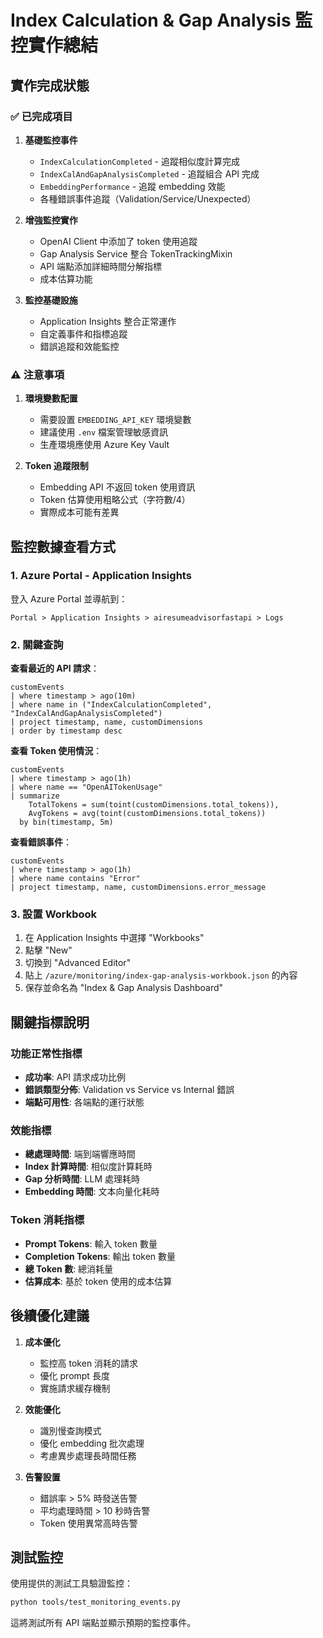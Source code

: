 # Index Calculation & Gap Analysis 監控實作總結

## 實作完成狀態

### ✅ 已完成項目

1. **基礎監控事件**
   - `IndexCalculationCompleted` - 追蹤相似度計算完成
   - `IndexCalAndGapAnalysisCompleted` - 追蹤組合 API 完成
   - `EmbeddingPerformance` - 追蹤 embedding 效能
   - 各種錯誤事件追蹤（Validation/Service/Unexpected）

2. **增強監控實作**
   - OpenAI Client 中添加了 token 使用追蹤
   - Gap Analysis Service 整合 TokenTrackingMixin
   - API 端點添加詳細時間分解指標
   - 成本估算功能

3. **監控基礎設施**
   - Application Insights 整合正常運作
   - 自定義事件和指標追蹤
   - 錯誤追蹤和效能監控

### ⚠️ 注意事項

1. **環境變數配置**
   - 需要設置 `EMBEDDING_API_KEY` 環境變數
   - 建議使用 `.env` 檔案管理敏感資訊
   - 生產環境應使用 Azure Key Vault

2. **Token 追蹤限制**
   - Embedding API 不返回 token 使用資訊
   - Token 估算使用粗略公式（字符數/4）
   - 實際成本可能有差異

## 監控數據查看方式

### 1. Azure Portal - Application Insights

登入 Azure Portal 並導航到：
```
Portal > Application Insights > airesumeadvisorfastapi > Logs
```

### 2. 關鍵查詢

**查看最近的 API 請求**：
```kusto
customEvents
| where timestamp > ago(10m)
| where name in ("IndexCalculationCompleted", "IndexCalAndGapAnalysisCompleted")
| project timestamp, name, customDimensions
| order by timestamp desc
```

**查看 Token 使用情況**：
```kusto
customEvents
| where timestamp > ago(1h)
| where name == "OpenAITokenUsage"
| summarize 
    TotalTokens = sum(toint(customDimensions.total_tokens)),
    AvgTokens = avg(toint(customDimensions.total_tokens))
  by bin(timestamp, 5m)
```

**查看錯誤事件**：
```kusto
customEvents
| where timestamp > ago(1h)
| where name contains "Error"
| project timestamp, name, customDimensions.error_message
```

### 3. 設置 Workbook

1. 在 Application Insights 中選擇 "Workbooks"
2. 點擊 "New"
3. 切換到 "Advanced Editor"
4. 貼上 `/azure/monitoring/index-gap-analysis-workbook.json` 的內容
5. 保存並命名為 "Index & Gap Analysis Dashboard"

## 關鍵指標說明

### 功能正常性指標
- **成功率**: API 請求成功比例
- **錯誤類型分佈**: Validation vs Service vs Internal 錯誤
- **端點可用性**: 各端點的運行狀態

### 效能指標
- **總處理時間**: 端到端響應時間
- **Index 計算時間**: 相似度計算耗時
- **Gap 分析時間**: LLM 處理耗時
- **Embedding 時間**: 文本向量化耗時

### Token 消耗指標
- **Prompt Tokens**: 輸入 token 數量
- **Completion Tokens**: 輸出 token 數量
- **總 Token 數**: 總消耗量
- **估算成本**: 基於 token 使用的成本估算

## 後續優化建議

1. **成本優化**
   - 監控高 token 消耗的請求
   - 優化 prompt 長度
   - 實施請求緩存機制

2. **效能優化**
   - 識別慢查詢模式
   - 優化 embedding 批次處理
   - 考慮異步處理長時間任務

3. **告警設置**
   - 錯誤率 > 5% 時發送告警
   - 平均處理時間 > 10 秒時告警
   - Token 使用異常高時告警

## 測試監控

使用提供的測試工具驗證監控：
```bash
python tools/test_monitoring_events.py
```

這將測試所有 API 端點並顯示預期的監控事件。